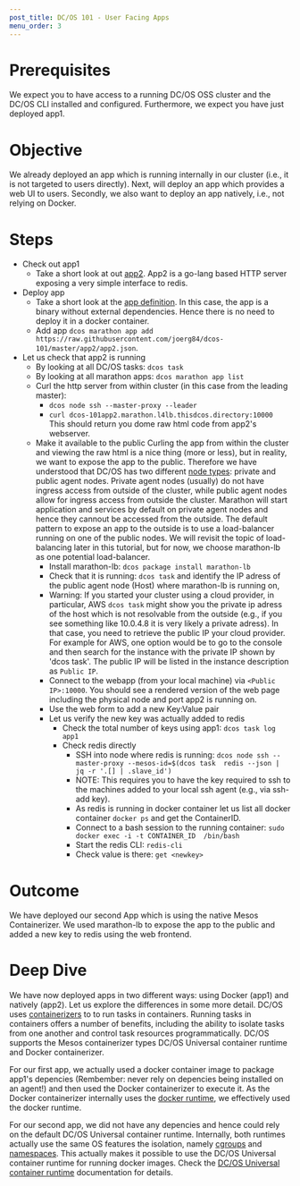 ```yaml
---
post_title: DC/OS 101 - User Facing Apps
menu_order: 3
---
```


# Prerequisites
We expect you to have access to a running DC/OS OSS cluster and the DC/OS CLI installed and configured.
Furthermore, we expect you have just deployed app1.

# Objective
We already deployed an app which is running internally in our cluster (i.e., it is not targeted to users directly). Next, will deploy an app which provides a web UI to users.
Secondly, we also want to deploy an app natively, i.e., not relying on Docker.


# Steps
  * Check out app1
    * Take a short look at out [app2](https://github.com/joerg84/dcos-101/blob/master/app2/app2.go). App2 is a go-lang based HTTP server exposing a very simple interface to redis.
  * Deploy app
    * Take a short look at the [app definition](https://raw.githubusercontent.com/joerg84/dcos-101/master/app2/app2.json). In this case, the app is a binary without external dependencies.
    Hence there is no need to deploy it in a docker container.
    * Add app `dcos marathon app add https://raw.githubusercontent.com/joerg84/dcos-101/master/app2/app2.json`.
  * Let us check that app2 is running
    * By looking at all DC/OS tasks: `dcos task`
    * By looking at all marathon apps: `dcos marathon app list`
    * Curl the http server from within cluster (in this case from the leading master):
       * `dcos node ssh --master-proxy --leader`
       * `curl dcos-101app2.marathon.l4lb.thisdcos.directory:10000`
       This should return you dome raw html code from app2's webserver.
    * Make it available to the public
      Curling the app from within the cluster and viewing the raw html is a nice thing (more or less), but in reality, we want to expose the app to the public. Therefore we have understood that DC/OS has two different [node types](https://docs.mesosphere.com/1.8/overview/concepts/#dcos-agent-node): private and public agent nodes. Private agent nodes (usually) do not have ingress access from outside of the cluster, while public agent nodes allow for ingress access from outside the cluster.
      Marathon will start application and services by default on private agent nodes and hence they cannout be accessed from the outside. The default pattern to expose an app to the outside is to use a load-balancer running on one of the public nodes. We will revisit the topic of load-balancing later in this tutorial, but for now, we choose marathon-lb as one potential load-balancer.
       * Install marathon-lb: `dcos package install marathon-lb`
       * Check that it is running: `dcos task` and identify the IP adress of the public agent node (Host) where marathon-lb is running on,
        * Warning: If you started your cluster using a cloud provider, in particular, AWS `dcos task` might show you the private ip adress of the host which is not resolvable from the outside (e.g., if you see something like 10.0.4.8 it is very likely a private adress).
        In that case, you need to retrieve the public IP your cloud provider. For example for AWS, one option would be to go to the console and then search for the instance with the private IP shown by 'dcos task'. The public IP will be listed in the instance description as `Public IP`.
       * Connect to the webapp (from your local machine) via `<Public IP>:10000`. You should see a rendered version of the web page including the physical node and port app2 is running on.
       * Use the web form to add a new Key:Value pair
       * Let us verify the new key was actually added to redis
         * Check the total number of keys using app1: `dcos task log app1`
         * Check redis directly
           * SSH into node where redis is running: `dcos node ssh --master-proxy --mesos-id=$(dcos task  redis --json |  jq -r '.[] | .slave_id')`
            * NOTE: This requires you to have the key required to ssh to the machines added to your local ssh agent (e.g., via ssh-add key).
           * As redis is running in docker container let us list all docker container `docker ps` and get the ContainerID.
           * Connect to a bash session to the running container: `sudo docker exec -i -t CONTAINER_ID  /bin/bash`
           * Start the redis CLI: `redis-cli`
           * Check value is there: `get <newkey>`

# Outcome
 We have deployed our second App which is using the native Mesos Containerizer. We used marathon-lb to expose the app to the public and added a new key to redis using the web frontend.

# Deep Dive
We have now deployed apps in two different ways: using Docker (app1) and natively (app2).
Let us explore the differences in some more detail.
DC/OS uses [containerizers](https://dcos.io/docs/1.8/usage/containerizers/) to to run tasks in containers. Running tasks in containers offers a number of benefits, including the ability to isolate tasks from one another and control task resources programmatically. DC/OS supports the Mesos containerizer types DC/OS Universal container runtime and Docker containerizer.

For our first app, we actually used a docker container image to package app1's depencies (Rembember: never rely on depencies being installed on an agent!) and then used the Docker containerizer to execute it. As the Docker containerizer internally uses the [docker runtime](https://docs.docker.com/engine/userguide/intro/), we effectively used the docker runtime.

For our second app, we did not have any depencies and hence could rely on the default DC/OS Universal container runtime. Internally, both runtimes actually use the same OS features the isolation, namely [cgroups](https://en.wikipedia.org/wiki/Cgroups) and [namespaces](https://en.wikipedia.org/wiki/Linux_namespaces).
This actually makes it possible to use the DC/OS Universal container runtime for running docker images. Check the [DC/OS Universal container runtime](https://dcos.io/docs/1.8/usage/containerizers/) documentation for details.

